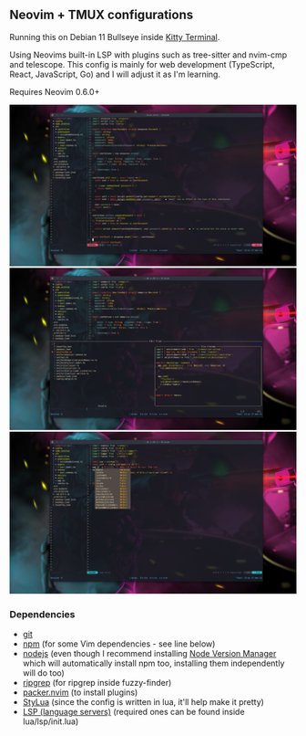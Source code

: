## Neovim + TMUX configurations

Running this on Debian 11 Bullseye inside [Kitty Terminal](https://sw.kovidgoyal.net/kitty/).

Using Neovims built-in LSP with plugins such as tree-sitter and nvim-cmp and telescope.
This config is mainly for web development (TypeScript, React, JavaScript, Go) and I will adjust it as I'm learning.

Requires Neovim 0.6.0+

![screenshot1](./screenshots/1.png)
![screenshot2](./screenshots/2.png)
![screenshot3](./screenshots/3.png)

### **Dependencies**

- [git](https://git-scm.com/)
- [npm](https://www.npmjs.com/) (for some Vim dependencies - see line below)
- [nodejs](https://nodejs.org/en/) (even though I recommend installing [Node Version Manager](https://github.com/nvm-sh/nvm) which will automatically install npm too, installing them independently will do too)
- [ripgrep](https://github.com/BurntSushi/ripgrep) (for ripgrep inside fuzzy-finder)
- [packer.nvim](https://github.com/wbthomason/packer.nvim) (to install plugins)
- [StyLua](https://github.com/JohnnyMorganz/StyLua) (since the config is written in lua, it'll help make it pretty)
- [LSP (language servers)](https://github.com/neovim/nvim-lspconfig/blob/master/doc/server_configurations.md) (required ones can be found inside lua/lsp/init.lua)
